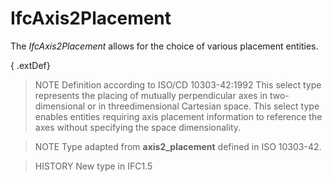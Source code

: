 # IfcAxis2Placement

The _IfcAxis2Placement_ allows for the choice of various placement entities.

{ .extDef}
> NOTE Definition according to ISO/CD 10303-42:1992
> This select type represents the placing of mutually perpendicular axes in two-dimensional or in threedimensional Cartesian space.
> This select type enables entities requiring axis placement information to reference the axes without specifying the space dimensionality.

> NOTE Type adapted from **axis2_placement** defined in ISO 10303-42.

> HISTORY New type in IFC1.5
